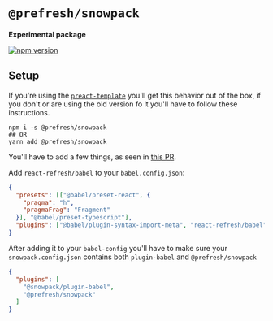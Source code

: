 # `@prefresh/snowpack`

**Experimental package**

[![npm version](https://badgen.net/npm/v/@prefresh/snowpack)](https://www.npmjs.com/package/@prefresh/snowpack)

## Setup

If you're using the [`preact-template`](https://github.com/pikapkg/create-snowpack-app/tree/master/packages/app-scripts-preact) you'll get this behavior
out of the box, if you don't or are using the old version fo it you'll have to follow these instructions.

```
npm i -s @prefresh/snowpack
## OR
yarn add @prefresh/snowpack
```

You'll have to add a few things, as seen in [this PR](https://github.com/pikapkg/create-snowpack-app/pull/54/files).

Add `react-refresh/babel` to your `babel.config.json`:

```json
{
  "presets": [["@babel/preset-react", {
    "pragma": "h",
    "pragmaFrag": "Fragment"
  }], "@babel/preset-typescript"],
  "plugins": ["@babel/plugin-syntax-import-meta", "react-refresh/babel"]
}
```

After adding it to your `babel-config` you'll have to make sure your `snowpack.config.json` contains both `plugin-babel` and `@prefresh/snowpack`

```json
{
  "plugins": [
    "@snowpack/plugin-babel",
    "@prefresh/snowpack"
  ]
}
```
